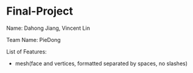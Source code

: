 # Final-Project
Name: Dahong Jiang, Vincent Lin

Team Name: PieDong

List of Features:
- mesh(face and vertices, formatted separated by spaces, no slashes)

